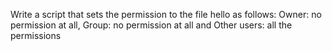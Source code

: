 Write a script that sets the permission to the file hello as follows: Owner: no permission at all, Group: no permission at all and Other users: all the permissions
